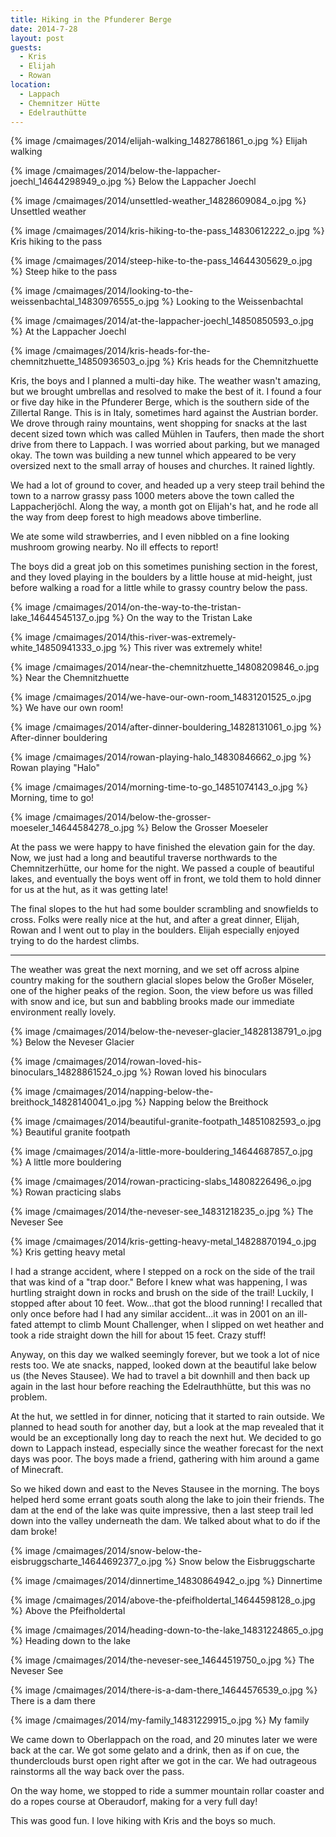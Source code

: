 ```yaml
---
title: Hiking in the Pfunderer Berge
date: 2014-7-28
layout: post
guests:
  - Kris
  - Elijah
  - Rowan
location:
  - Lappach
  - Chemnitzer Hütte
  - Edelrauthütte
---
```



{% image /cmaimages/2014/elijah-walking_14827861861_o.jpg %}
Elijah walking



{% image /cmaimages/2014/below-the-lappacher-joechl_14644298949_o.jpg %}
Below the Lappacher Joechl



{% image /cmaimages/2014/unsettled-weather_14828609084_o.jpg %}
Unsettled weather



{% image /cmaimages/2014/kris-hiking-to-the-pass_14830612222_o.jpg %}
Kris hiking to the pass



{% image /cmaimages/2014/steep-hike-to-the-pass_14644305629_o.jpg %}
Steep hike to the pass



{% image /cmaimages/2014/looking-to-the-weissenbachtal_14830976555_o.jpg %}
Looking to the Weissenbachtal



{% image /cmaimages/2014/at-the-lappacher-joechl_14850850593_o.jpg %}
At the Lappacher Joechl



{% image /cmaimages/2014/kris-heads-for-the-chemnitzhuette_14850936503_o.jpg %}
Kris heads for the Chemnitzhuette



Kris, the boys and I planned a multi-day hike. The weather wasn't amazing, but
we brought umbrellas and resolved to make the best of it. I found a four or five
day hike in the Pfunderer Berge, which is the southern side of the Zillertal
Range. This is in Italy, sometimes hard against the Austrian border. We drove
through rainy mountains, went shopping for snacks at the last decent sized town
which was called Mühlen in Taufers, then made the short drive from there to
Lappach. I was worried about parking, but we managed okay. The town was building
a new tunnel which appeared to be very oversized next to the small array of
houses and churches. It rained lightly.

We had a lot of ground to cover, and headed up a very steep trail behind the
town to a narrow grassy pass 1000 meters above the town called the
Lappacherjöchl. Along the way, a month got on Elijah's hat, and he rode all the
way from deep forest to high meadows above timberline.

We ate some wild strawberries, and I even nibbled on a fine looking mushroom
growing nearby. No ill effects to report!

The boys did a great job on this sometimes punishing section in the forest, and
they loved playing in the boulders by a little house at mid-height, just before
walking a road for a little while to grassy country below the pass.

{% image /cmaimages/2014/on-the-way-to-the-tristan-lake_14644545137_o.jpg %}
On the way to the Tristan Lake



{% image /cmaimages/2014/this-river-was-extremely-white_14850941333_o.jpg %}
This river was extremely white!



{% image /cmaimages/2014/near-the-chemnitzhuette_14808209846_o.jpg %}
Near the Chemnitzhuette



{% image /cmaimages/2014/we-have-our-own-room_14831201525_o.jpg %}
We have our own room!



{% image /cmaimages/2014/after-dinner-bouldering_14828131061_o.jpg %}
After-dinner bouldering



{% image /cmaimages/2014/rowan-playing-halo_14830846662_o.jpg %}
Rowan playing "Halo"



{% image /cmaimages/2014/morning-time-to-go_14851074143_o.jpg %}
Morning, time to go!



{% image /cmaimages/2014/below-the-grosser-moeseler_14644584278_o.jpg %}
Below the Grosser Moeseler



At the pass we were happy to have finished the elevation gain for the day. Now,
we just had a long and beautiful traverse northwards to the Chemnitzerhütte, our
home for the night. We passed a couple of beautiful lakes, and eventually the
boys went off in front, we told them to hold dinner for us at the hut, as it was
getting late!

The final slopes to the hut had some boulder scrambling and snowfields to
cross. Folks were really nice at the hut, and after a great dinner, Elijah,
Rowan and I went out to play in the boulders. Elijah especially enjoyed trying
to do the hardest climbs.

* * *

The weather was great the next morning, and we set off across alpine country
making for the southern glacial slopes below the Großer Möseler, one of the
higher peaks of the region. Soon, the view before us was filled with snow and
ice, but sun and babbling brooks made our immediate environment really lovely.

{% image /cmaimages/2014/below-the-neveser-glacier_14828138791_o.jpg %}
Below the Neveser Glacier



{% image /cmaimages/2014/rowan-loved-his-binoculars_14828861524_o.jpg %}
Rowan loved his binoculars



{% image /cmaimages/2014/napping-below-the-breithock_14828140041_o.jpg %}
Napping below the Breithock



{% image /cmaimages/2014/beautiful-granite-footpath_14851082593_o.jpg %}
Beautiful granite footpath



{% image /cmaimages/2014/a-little-more-bouldering_14644687857_o.jpg %}
A little more bouldering



{% image /cmaimages/2014/rowan-practicing-slabs_14808226496_o.jpg %}
Rowan practicing slabs



{% image /cmaimages/2014/the-neveser-see_14831218235_o.jpg %}
The Neveser See



{% image /cmaimages/2014/kris-getting-heavy-metal_14828870194_o.jpg %}
Kris getting heavy metal



I had a strange accident, where I stepped on a rock on the side of the trail
that was kind of a "trap door." Before I knew what was happening, I was hurtling
straight down in rocks and brush on the side of the trail! Luckily, I stopped
after about 10 feet. Wow...that got the blood running! I recalled that only once
before had I had any similar accident...it was in 2001 on an ill-fated attempt
to climb Mount Challenger, when I slipped on wet heather and took a ride
straight down the hill for about 15 feet. Crazy stuff!

Anyway, on this day we walked seemingly forever, but we took a lot of nice rests
too. We ate snacks, napped, looked down at the beautiful lake below us (the
Neves Stausee). We had to travel a bit downhill and then back up again in the
last hour before reaching the Edelrauthhütte, but this was no problem.

At the hut, we settled in for dinner, noticing that it started to rain
outside. We planned to head south for another day, but a look at the map
revealed that it would be an exceptionally long day to reach the next hut. We
decided to go down to Lappach instead, especially since the weather forecast for
the next days was poor. The boys made a friend, gathering with him around a game
of Minecraft.

So we hiked down and east to the Neves Stausee in the morning. The boys helped
herd some errant goats south along the lake to join their friends. The dam at
the end of the lake was quite impressive, then a last steep trail led down into
the valley underneath the dam. We talked about what to do if the dam broke!

{% image /cmaimages/2014/snow-below-the-eisbruggscharte_14644692377_o.jpg %}
Snow below the Eisbruggscharte



{% image /cmaimages/2014/dinnertime_14830864942_o.jpg %}
Dinnertime



{% image /cmaimages/2014/above-the-pfeifholdertal_14644598128_o.jpg %}
Above the Pfeifholdertal



{% image /cmaimages/2014/heading-down-to-the-lake_14831224865_o.jpg %}
Heading down to the lake



{% image /cmaimages/2014/the-neveser-see_14644519750_o.jpg %}
The Neveser See



{% image /cmaimages/2014/there-is-a-dam-there_14644576539_o.jpg %}
There is a dam there



{% image /cmaimages/2014/my-family_14831229915_o.jpg %}
My family



We came down to Oberlappach on the road, and 20 minutes later we were back at
the car. We got some gelato and a drink, then as if on cue, the thunderclouds
burst open right after we got in the car. We had outrageous rainstorms all the
way back over the pass.

On the way home, we stopped to ride a summer mountain rollar coaster and do a
ropes course at Oberaudorf, making for a very full day!

This was good fun. I love hiking with Kris and the boys so much.




